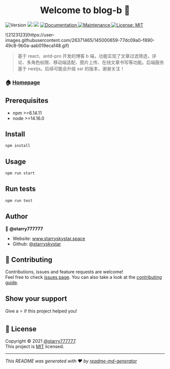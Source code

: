 <h1 align="center">Welcome to blog-b 👋</h1>
<p>
  <img alt="Version" src="https://img.shields.io/badge/version-1.0.0-blue.svg?cacheSeconds=2592000" />
  <img src="https://img.shields.io/badge/npm-%3E%3D6.14.11-blue.svg" />
  <img src="https://img.shields.io/badge/node-%3E%3D14.16.0-blue.svg" />
  <a href="https://github.com/starryskystar/blog-b#readme" target="_blank">
    <img alt="Documentation" src="https://img.shields.io/badge/documentation-yes-brightgreen.svg" />
  </a>
  <a href="https://github.com/starryskystar/blog-b/graphs/commit-activity" target="_blank">
    <img alt="Maintenance" src="https://img.shields.io/badge/Maintained%3F-yes-green.svg" />
  </a>
  <a href="https://github.com/starryskystar/blog-b/blob/master/LICENSE" target="_blank">
    <img alt="License: MIT" src="https://img.shields.io/github/license/starryskystar/blog-b" />
  </a>
</p>
![2123123](https://user-images.githubusercontent.com/26371465/145000659-77dc09a0-f890-49c8-9b0a-aab019eca148.gif)



> 基于 react、antd-pro 开发的博客 b 端，功能实现了文章过滤筛选，评论、多角色权限、移动端适配、图片上传、在线文章书写等功能。后端服务基于 nestjs。后续可能会升级 ssr 的版本，谢谢关注！

### 🏠 [Homepage](https://www.starryskystar.space/)

## Prerequisites

- npm >=6.14.11
- node >=14.16.0

## Install

```sh
npm install
```

## Usage

```sh
npm run start
```

## Run tests

```sh
npm run test
```

## Author

👤 **@starry777777**

- Website: www.starryskystar.space
- Github: [@starryskystar](https://github.com/starryskystar)

## 🤝 Contributing

Contributions, issues and feature requests are welcome!<br />Feel free to check [issues page](https://github.com/starryskystar/blog-b/issues). You can also take a look at the [contributing guide](https://github.com/starryskystar/blog-b/blob/master/CONTRIBUTING.md).

## Show your support

Give a ⭐️ if this project helped you!

## 📝 License

Copyright © 2021 [@starry777777](https://github.com/starryskystar).<br /> This project is [MIT](https://github.com/starryskystar/blog-b/blob/master/LICENSE) licensed.

---

_This README was generated with ❤️ by [readme-md-generator](https://github.com/kefranabg/readme-md-generator)_
